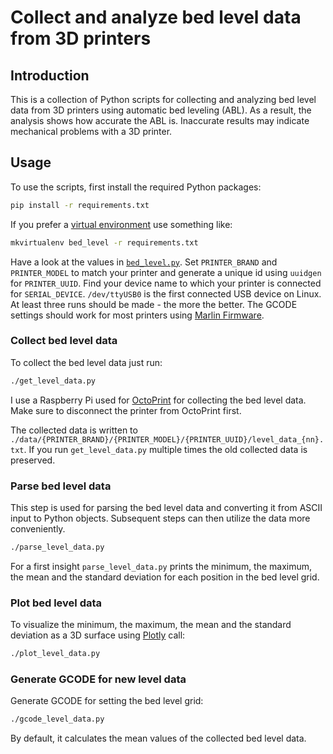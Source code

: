 # Collect and analyze bed level data from 3D printers

## Introduction

This is a collection of Python scripts for collecting and analyzing bed level data from 3D printers using automatic bed leveling (ABL). As a result, the analysis shows how accurate the ABL is. Inaccurate results may indicate mechanical problems with a 3D printer.

## Usage

To use the scripts, first install the required Python packages:

```bash
pip install -r requirements.txt
```

If you prefer a [virtual environment](https://virtualenvwrapper.readthedocs.io//) use something like:

```bash
mkvirtualenv bed_level -r requirements.txt
```

Have a look at the values in [`bed_level.py`](./bed_level.py). Set `PRINTER_BRAND` and `PRINTER_MODEL` to match your printer and generate a unique id using `uuidgen` for `PRINTER_UUID`. Find your device name to which your printer is connected for `SERIAL_DEVICE`. `/dev/ttyUSB0` is the first connected USB device on Linux. At least three runs should be made - the more the better. The GCODE settings should work for most printers using [Marlin Firmware](https://marlinfw.org/).

### Collect bed level data

To collect the bed level data just run:

```bash
./get_level_data.py
```

I use a Raspberry Pi used for [OctoPrint](https://octoprint.org/) for collecting the bed level data. Make sure to disconnect the printer from OctoPrint first.

The collected data is written to `./data/{PRINTER_BRAND}/{PRINTER_MODEL}/{PRINTER_UUID}/level_data_{nn}.txt`. If you run `get_level_data.py` multiple times the old collected data is preserved.

### Parse bed level data

This step is used for parsing the bed level data and converting it from ASCII input to Python objects. Subsequent steps can then utilize the data more conveniently.

```bash
./parse_level_data.py
```

For a first insight `parse_level_data.py` prints the minimum, the maximum, the mean and the standard deviation for each position in the bed level grid.

### Plot bed level data

To visualize the minimum, the maximum, the mean and the standard deviation as a 3D surface using [Plotly](https://plotly.com/python/) call:

```bash
./plot_level_data.py
```

### Generate GCODE for new level data

Generate GCODE for setting the bed level grid:

```bash
./gcode_level_data.py
```

By default, it calculates the mean values of the collected bed level data.
